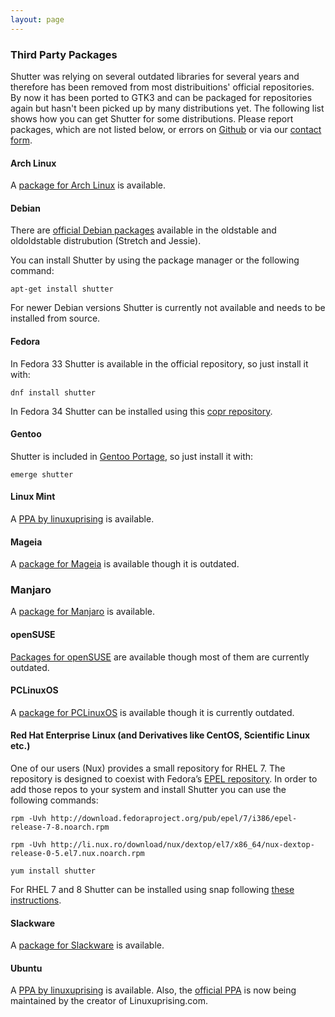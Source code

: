```yaml
---
layout: page
---
```

### Third Party Packages

Shutter was relying on several outdated libraries for several years and therefore has been removed from most distribuitions' official repositories. By now it has been ported to GTK3 and can be packaged for repositories again but hasn't been picked up by many distributions yet. The following list shows how you can get Shutter for some distributions. Please report packages, which are not listed below, or errors on [Github](https://github.com/shutter-project/shutter/issues/new/choose) or via our [contact form](https://shutter-project.org/contact/).

#### Arch Linux

A [package for Arch Linux](https://archlinux.org/packages/community/any/shutter/) is available.

#### Debian

There are [official Debian packages](https://packages.debian.org/search?keywords=shutter&searchon=names&suite=all&section=all) available in the oldstable and oldoldstable distrubution (Stretch and Jessie).

You can install Shutter by using the package manager or the following command:

~~~
apt-get install shutter
~~~

For newer Debian versions Shutter is currently not available and needs to be installed from source.


#### Fedora

In Fedora 33 Shutter is available in the official repository, so just install it with:

~~~
dnf install shutter
~~~

In Fedora 34 Shutter can be installed using this [copr repository](https://copr.fedorainfracloud.org/coprs/geraldosimiao/shutter/).


#### Gentoo

Shutter is included in [Gentoo Portage](https://packages.gentoo.org/packages/x11-misc/shutter), so just install it with:

~~~
emerge shutter
~~~


#### Linux Mint

A [PPA by linuxuprising](https://www.linuxuprising.com/2018/10/shutter-removed-from-ubuntu-1810-and.html) is available.

#### Mageia

A [package for Mageia](https://madb.mageia.org/package/show/name/shutter) is available though it is outdated.

### Manjaro

A [package for Manjaro](https://manjaro.org/branch-compare/?query=shutter) is available.

#### openSUSE

[Packages for openSUSE](https://software.opensuse.org/package/shutter) are available though most of them are currently outdated.

#### PCLinuxOS

A [package for PCLinuxOS](https://pclinuxos.pkgs.org/rolling/pclinuxos-x86_64/shutter-0.94-1pclos2018.noarch.rpm.html) is available though it is currently outdated.

#### Red Hat Enterprise Linux (and Derivatives like CentOS, Scientific Linux etc.)

One of our users (Nux) provides a small repository for RHEL 7. The repository is designed to coexist with Fedora’s [EPEL repository](https://fedoraproject.org/wiki/EPEL/FAQ#What_is_EPEL.3F).
In order to add those repos to your system and install Shutter you can use the following commands:

~~~
rpm -Uvh http://download.fedoraproject.org/pub/epel/7/i386/epel-release-7-8.noarch.rpm

rpm -Uvh http://li.nux.ro/download/nux/dextop/el7/x86_64/nux-dextop-release-0-5.el7.nux.noarch.rpm

yum install shutter
~~~

For RHEL 7 and 8 Shutter can be installed using snap following [these instructions](https://snapcraft.io/install/shutter/rhel).

#### Slackware

A [package for Slackware](https://slackbuilds.org/repository/14.2/graphics/shutter/?search=shutter) is available.

#### Ubuntu

A [PPA by linuxuprising](https://www.linuxuprising.com/2018/10/shutter-removed-from-ubuntu-1810-and.html) is available. Also, the [official PPA](https://launchpad.net/~shutter/+archive/ubuntu/ppa) is now being maintained by the creator of Linuxuprising.com.


